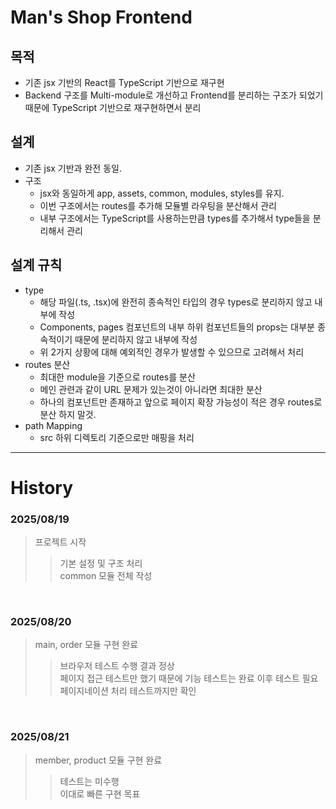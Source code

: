# Man's Shop Frontend

## 목적
- 기존 jsx 기반의 React를 TypeScript 기반으로 재구현
- Backend 구조를 Multi-module로 개선하고 Frontend를 분리하는 구조가 되었기 때문에 TypeScript 기반으로 재구현하면서 분리

## 설계
- 기존 jsx 기반과 완전 동일.
- 구조
	- jsx와 동일하게 app, assets, common, modules, styles를 유지.
	- 이번 구조에서는 routes를 추가해 모듈별 라우팅을 분산해서 관리
	- 내부 구조에서는 TypeScript를 사용하는만큼 types를 추가해서 type들을 분리해서 관리

## 설계 규칙
- type
	- 해당 파일(.ts, .tsx)에 완전히 종속적인 타입의 경우 types로 분리하지 않고 내부에 작성
	- Components, pages 컴포넌트의 내부 하위 컴포넌트들의 props는 대부분 종속적이기 때문에 분리하지 않고 내부에 작성
	- 위 2가지 상황에 대해 예외적인 경우가 발생할 수 있으므로 고려해서 처리
- routes 분산
	- 최대한 module을 기준으로 routes를 분산
	- 메인 관련과 같이 URL 문제가 있는것이 아니라면 최대한 분산
	- 하나의 컴포넌트만 존재하고 앞으로 페이지 확장 가능성이 적은 경우 routes로 분산 하지 말것.
- path Mapping
	- src 하위 디렉토리 기준으로만 매핑을 처리

---

# History

### 2025/08/19
> 프로젝트 시작
>> 기본 설정 및 구조 처리   
>> common 모듈 전체 작성

<br/>

### 2025/08/20
> main, order 모듈 구현 완료
>> 브라우저 테스트 수행 결과 정상   
>> 페이지 접근 테스트만 했기 때문에 기능 테스트는 완료 이후 테스트 필요   
>> 페이지네이션 처리 테스트까지만 확인

<br/>

### 2025/08/21
> member, product 모듈 구현 완료
>> 테스트는 미수행   
>> 이대로 빠른 구현 목표